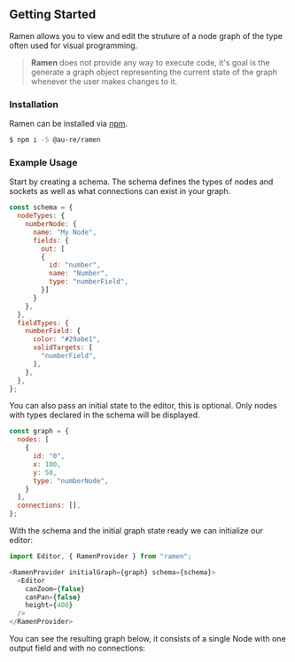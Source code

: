 ## Getting Started

Ramen allows you to view and edit the struture of a node graph of the type often used for visual
programming.

> **Ramen** does not provide any way to execute code, it's goal is the generate a graph object representing the current state of the graph whenever the user makes changes to it.

### Installation

Ramen can be installed via [npm](https://www.npmjs.com/package/ramen).

```bash
$ npm i -S @au-re/ramen
```

### Example Usage

Start by creating a schema. The schema defines the types of nodes and sockets as well as what connections can exist in your graph.

```js
const schema = {
  nodeTypes: {
    numberNode: {
      name: "My Node",
      fields: {
        out: [
        {
          id: "number",
          name: "Number",
          type: "numberField",
        }]
      }
    },
  },
  fieldTypes: {
    numberField: {
      color: "#29abe1",
      validTargets: [
        "numberField",
      ],
    },
  },
};
```

You can also pass an initial state to the editor, this is optional. Only nodes with types declared in the schema will be displayed.

```js
const graph = {
  nodes: [
    {
      id: "0",
      x: 100,
      y: 50,
      type: "numberNode",
    }
  ],
  connections: [],
};
```

With the schema and the initial graph state ready we can initialize our editor:

```js
import Editor, { RamenProvider } from "ramen";

<RamenProvider initialGraph={graph} schema={schema}>
  <Editor
    canZoom={false}
    canPan={false}
    height={400}
  />
</RamenProvider>
```

You can see the resulting graph below, it consists of a single Node with one output field and with no connections: